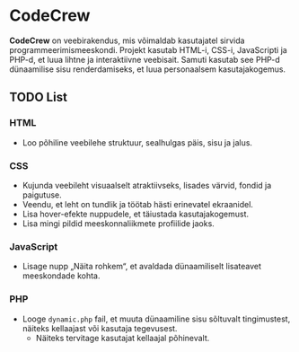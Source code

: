 # CodeCrew

**CodeCrew** on veebirakendus, mis võimaldab kasutajatel sirvida programmeerimismeeskondi. Projekt kasutab HTML-i, CSS-i, JavaScripti ja PHP-d, et luua lihtne ja interaktiivne veebisait. Samuti kasutab see PHP-d dünaamilise sisu renderdamiseks, et luua personaalsem kasutajakogemus.

## TODO List

### HTML
- Loo põhiline veebilehe struktuur, sealhulgas päis, sisu ja jalus.

### CSS
- Kujunda veebileht visuaalselt atraktiivseks, lisades värvid, fondid ja paigutuse.
- Veendu, et leht on tundlik ja töötab hästi erinevatel ekraanidel.
- Lisa hover-efekte nuppudele, et täiustada kasutajakogemust.
- Lisa mingi pildid meeskonnaliikmete profiilide jaoks.

### JavaScript
- Lisage nupp „Näita rohkem“, et avaldada dünaamiliselt lisateavet meeskondade kohta.

### PHP
- Looge `dynamic.php` fail, et muuta dünaamiline sisu sõltuvalt tingimustest, näiteks kellaajast või kasutaja tegevusest.
  - Näiteks tervitage kasutajat kellaajal põhinevalt.
